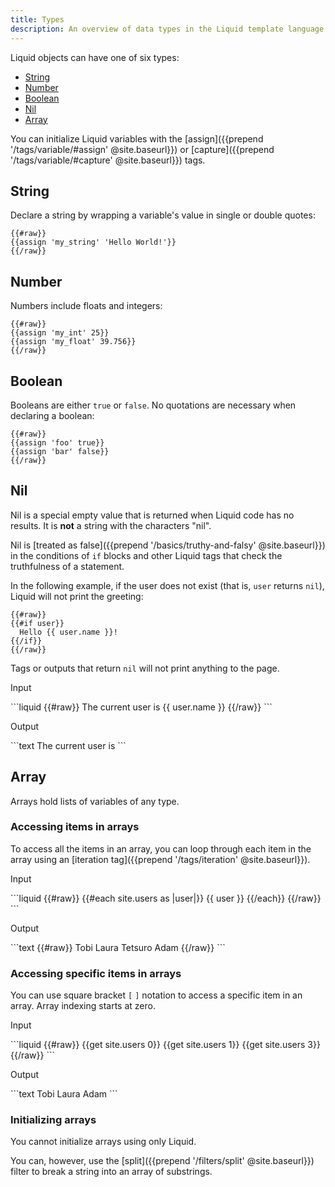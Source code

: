 ```yaml
---
title: Types
description: An overview of data types in the Liquid template language.
---
```


Liquid objects can have one of six types:

- [String](#string)
- [Number](#number)
- [Boolean](#boolean)
- [Nil](#nil)
- [Array](#array)

You can initialize Liquid variables with the [assign]({{prepend '/tags/variable/#assign' @site.baseurl}}) or [capture]({{prepend '/tags/variable/#capture' @site.baseurl}}) tags.

## String

Declare a string by wrapping a variable's value in single or double quotes:

```liquid
{{#raw}}
{{assign 'my_string' 'Hello World!'}}
{{/raw}}
```

## Number

Numbers include floats and integers:

```liquid
{{#raw}}
{{assign 'my_int' 25}}
{{assign 'my_float' 39.756}}
{{/raw}}
```

## Boolean

Booleans are either `true` or `false`. No quotations are necessary when declaring a boolean:

```liquid
{{#raw}}
{{assign 'foo' true}}
{{assign 'bar' false}}
{{/raw}}
```

## Nil

Nil is a special empty value that is returned when Liquid code has no results. It is **not** a string with the characters "nil".

Nil is [treated as false]({{prepend '/basics/truthy-and-falsy' @site.baseurl}}) in the conditions of `if` blocks and other Liquid tags that check the truthfulness of a statement.

In the following example, if the user does not exist (that is, `user` returns `nil`), Liquid will not print the greeting:

```liquid
{{#raw}}
{{#if user}}
  Hello {{ user.name }}!
{{/if}}
{{/raw}}
```

Tags or outputs that return `nil` will not print anything to the page.

<p class="code-label">Input</p>
```liquid
{{#raw}}
The current user is {{ user.name }}
{{/raw}}
```

<p class="code-label">Output</p>
```text
The current user is
```

## Array

Arrays hold lists of variables of any type.

### Accessing items in arrays

To access all the items in an array, you can loop through each item in the array using an [iteration tag]({{prepend '/tags/iteration' @site.baseurl}}).

<p class="code-label">Input</p>
```liquid
{{#raw}}
<!-- if site.users = "Tobi", "Laura", "Tetsuro", "Adam" -->
{{#each site.users as |user|}}
  {{ user }}
{{/each}}
{{/raw}}
```

<p class="code-label">Output</p>
```text
{{#raw}}
Tobi Laura Tetsuro Adam
{{/raw}}
```

### Accessing specific items in arrays

You can use square bracket `[` `]` notation to access a specific item in an array. Array indexing starts at zero.

<p class="code-label">Input</p>
```liquid
{{#raw}}
<!-- if site.users = "Tobi", "Laura", "Tetsuro", "Adam" -->
{{get site.users 0}}
{{get site.users 1}}
{{get site.users 3}}
{{/raw}}
```

<p class="code-label">Output</p>
```text
Tobi
Laura
Adam
```

### Initializing arrays

You cannot initialize arrays using only Liquid.

You can, however, use the [split]({{prepend '/filters/split' @site.baseurl}}) filter to break a string into an array of substrings.
